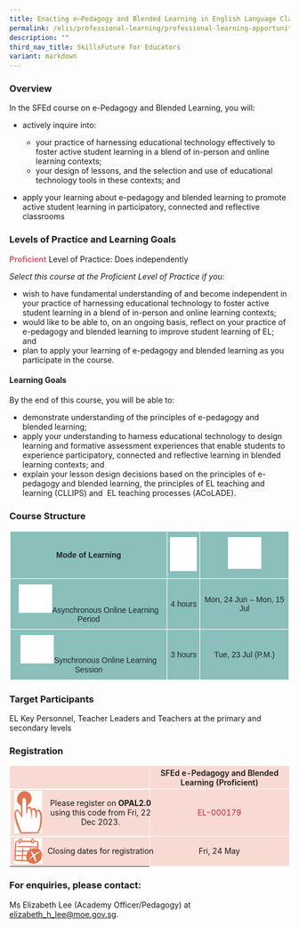 ```yaml
---
title: Enacting e–Pedagogy and Blended Learning in English Language Classrooms
permalink: /elis/professional-learning/professional-learning-opportunities/epedagogy/
description: ""
third_nav_title: SkillsFuture for Educators
variant: markdown
---
```

### Overview

In the SFEd course on e-Pedagogy and Blended Learning, you will:

*   actively inquire into:

	*   your practice of harnessing educational technology effectively to foster active student learning in a blend of in-person and online learning contexts; 
	*   your design of lessons, and the selection and use of educational technology tools in these contexts; and

*   apply your learning about e-pedagogy and blended learning to promote active student learning in participatory, connected and reflective classrooms

### Levels of Practice and Learning Goals

<b><font color="#D35E71">Proficient</font></b>&nbsp;Level of Practice: Does independently

*Select this course at the Proficient Level of Practice if you:*

*   wish to have fundamental understanding of and become independent in your practice of harnessing educational technology to foster active student learning in a blend of in-person and online learning contexts; 
*    would like to be able to, on an ongoing basis, reflect on your practice of e-pedagogy and blended learning to improve student learning of EL; and
*    plan to apply your learning of e-pedagogy and blended learning as you participate in the course.

#### Learning Goals 

By the end of this course, you will be able to:
*   demonstrate understanding of the principles of e-pedagogy and blended learning;
*   apply your understanding to harness educational technology to design learning and formative assessment experiences that enable students to experience participatory, connected and reflective learning in blended learning contexts; and
*   explain your lesson design decisions based on the principles of e-pedagogy and blended learning, the principles of EL teaching and learning (CLLIPS) and&nbsp; EL teaching processes (ACoLADE).

### Course Structure
<style type="text/css">
.tg  {border-collapse:collapse;border-spacing:0;}
.tg td{border-color:black;border-style:solid;border-width:1px;font-family:Arial, sans-serif;font-size:14px;
  overflow:hidden;padding:10px 5px;word-break:normal;}
.tg th{border-color:black;border-style:solid;border-width:1px;font-family:Arial, sans-serif;font-size:14px;
  font-weight:normal;overflow:hidden;padding:10px 5px;word-break:normal;}
.tg .tg-y050{background-color:#8abfbb;color:#212529;text-align:center;vertical-align:middle}
.tg .tg-h3mj{background-color:#8abfbb;color:#212529;font-weight:bold;text-align:center;vertical-align:middle}
.tg .tg-thnp{background-color:#8abfbb;color:#212529;font-weight:bold;text-align:center;vertical-align:top}
.tg .tg-ta8k{background-color:#8abfbb;color:#212529;text-align:center;vertical-align:top}
</style>
<table style="border: 1px solid white" class="tg">
<thead>
  <tr>
    <th style="border: 1px solid white" class="tg-h3mj">Mode of Learning</th>
    <th style="border: 1px solid white" class="tg-thnp"><img style="width:50px" alt="Picture7" src="/images/picture7.png"></th>
    <th style="border: 1px solid white" class="tg-thnp"><img style="width:60px" alt="Picture8" src="/images/picture8.png"></th>
  </tr>
</thead>
<tbody>
  <tr>
    <td style="border: 1px solid white" class="tg-ta8k"><img style="width:60px" alt="Picture9" src="/images/picture9.png">Asynchronous Online Learning Period           </td>
    <td style="border: 1px solid white" class="tg-y050">4 hours</td>
    <td style="border: 1px solid white" class="tg-y050">Mon, 24 Jun – Mon, 15 Jul</td>
  </tr>
  <tr>
    <td style="border: 1px solid white" class="tg-ta8k"><img style="width:60px" alt="Picture10" src="/images/picture10.png">Synchronous Online Learning Session           </td>
    <td style="border: 1px solid white" class="tg-y050">3 hours</td>
    <td style="border: 1px solid white" class="tg-y050">Tue, 23 Jul (P.M.)</td>
  </tr>
</tbody>
</table>
		 
### Target Participants

EL Key Personnel, Teacher Leaders and Teachers at the primary and secondary levels

### Registration

<style>
	.table2 {
		background: #f8dad3 !important;
		width: 50% !important;
		border: 1px solid white !important;
		text-align:center !important;
		vertical-align:middle !important;
	}
	.flex {
		display: flex;
		width: 100% !important;
		height: 100% !important;
		gap: 10px !important;
		align-items:center;
		justify-content: center;
	}
</style>

<table>
	<thead>
		<tr>
			<th class="table2"></th>
			<th class="table2"><span style="font-weight:600;">SFEd e-Pedagogy and Blended Learning (Proficient)</span></th>
		</tr>
	</thead>
	<tbody>
		<tr>
		<td class="table2 flex"><img style="width:50px" alt="Picture11" src="/images/picture11.png"><span>Please register on <b>OPAL2.0</b> using this code   from Fri, 22 Dec 2023.</span></td>
			<td class="table2"><a rel="noopener noreferrer"><span style="color:#CA2126">EL-000179</span></a></td>
		</tr>
		<tr>
		<td class="table2 flex"><img style="width:50px" alt="Picture12" src="/images/picture12.png"><span>Closing dates for registration</span></td>
			<td class="table2">Fri, 24 May</td>
		</tr>
	</tbody>
</table>
		 
### For enquiries, please contact: 

Ms Elizabeth Lee (Academy Officer/Pedagogy) at elizabeth_h_lee@moe.gov.sg.